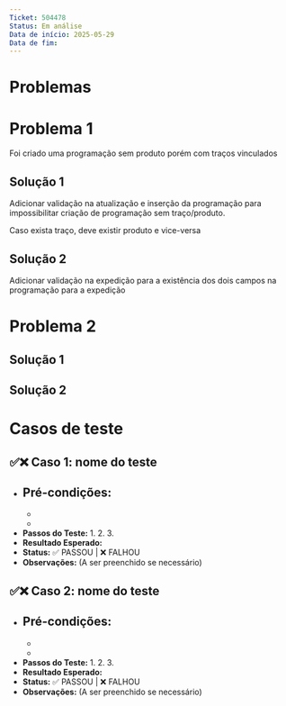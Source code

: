 ```yaml
---
Ticket: 504478
Status: Em análise
Data de início: 2025-05-29
Data de fim:
---
```

# Problemas
# Problema 1

Foi criado uma programação sem produto porém com traços vinculados

## Solução 1

Adicionar validação na atualização e inserção da programação para impossibilitar criação de programação sem traço/produto. 

Caso exista traço, deve existir produto e vice-versa

## Solução 2

Adicionar validação na expedição para a existência dos dois campos na programação para a expedição


# Problema 2



## Solução 1



## Solução 2


# Casos de teste

## ✅❌ Caso 1: nome do teste

- **Pré-condições:**
    - 
    - 
    - 
- **Passos do Teste:**
    1. 
    2. 
    3. 
- **Resultado Esperado:** 
- **Status:** ✅ PASSOU | ❌ FALHOU
- **Observações:** (A ser preenchido se necessário)

## ✅❌ Caso 2: nome do teste

- **Pré-condições:**
    - 
    - 
    - 
- **Passos do Teste:**
    1. 
    2. 
    3. 
- **Resultado Esperado:** 
- **Status:** ✅ PASSOU | ❌ FALHOU
- **Observações:** (A ser preenchido se necessário)

